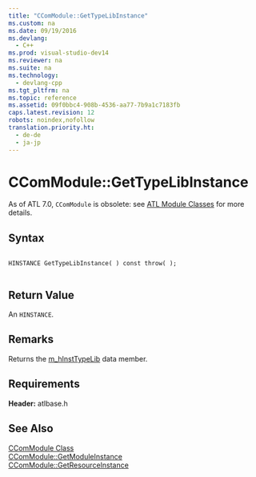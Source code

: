 ```yaml
---
title: "CComModule::GetTypeLibInstance"
ms.custom: na
ms.date: 09/19/2016
ms.devlang: 
  - C++
ms.prod: visual-studio-dev14
ms.reviewer: na
ms.suite: na
ms.technology: 
  - devlang-cpp
ms.tgt_pltfrm: na
ms.topic: reference
ms.assetid: 09f0bbc4-908b-4536-aa77-7b9a1c7183fb
caps.latest.revision: 12
robots: noindex,nofollow
translation.priority.ht: 
  - de-de
  - ja-jp
---
```

# CComModule::GetTypeLibInstance
As of ATL 7.0, `CComModule` is obsolete: see [ATL Module Classes](../vs140/ATL-Module-Classes.md) for more details.  
  
## Syntax  
  
```  
  
HINSTANCE GetTypeLibInstance( ) const throw( );  
  
```  
  
## Return Value  
 An `HINSTANCE`.  
  
## Remarks  
 Returns the [m_hInstTypeLib](../vs140/CComModule--m_hInstTypeLib.md) data member.  
  
## Requirements  
 **Header:** atlbase.h  
  
## See Also  
 [CComModule Class](../vs140/CComModule-Class.md)   
 [CComModule::GetModuleInstance](../vs140/CComModule--GetModuleInstance.md)   
 [CComModule::GetResourceInstance](../vs140/CComModule--GetResourceInstance.md)